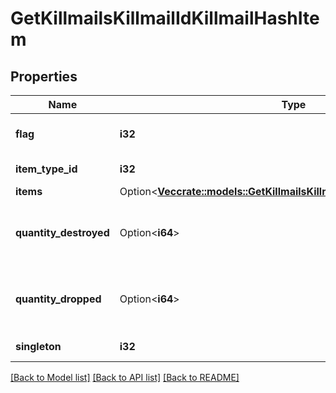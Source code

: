 # GetKillmailsKillmailIdKillmailHashItem

## Properties

Name | Type | Description | Notes
------------ | ------------- | ------------- | -------------
**flag** | **i32** | Flag for the location of the item  | 
**item_type_id** | **i32** | item_type_id integer | 
**items** | Option<[**Vec<crate::models::GetKillmailsKillmailIdKillmailHashItemsItem>**](get_killmails_killmail_id_killmail_hash_items_item.md)> | items array | [optional]
**quantity_destroyed** | Option<**i64**> | How many of the item were destroyed if any  | [optional]
**quantity_dropped** | Option<**i64**> | How many of the item were dropped if any  | [optional]
**singleton** | **i32** | singleton integer | 

[[Back to Model list]](../README.md#documentation-for-models) [[Back to API list]](../README.md#documentation-for-api-endpoints) [[Back to README]](../README.md)



